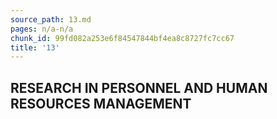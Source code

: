 ```yaml
---
source_path: 13.md
pages: n/a-n/a
chunk_id: 99fd082a253e6f84547844bf4ea8c8727fc7cc67
title: '13'
---
```

## RESEARCH IN PERSONNEL AND HUMAN RESOURCES MANAGEMENT
